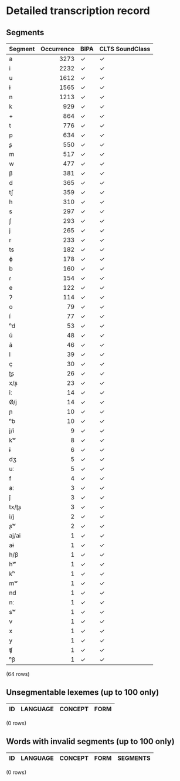 
# Detailed transcription record

## Segments

| Segment | Occurrence | BIPA | CLTS SoundClass |
|:----------|-------------:|:-------|:------------------|
| a | 3273 | ✓ | ✓ |
| i | 2232 | ✓ | ✓ |
| u | 1612 | ✓ | ✓ |
| ɨ | 1565 | ✓ | ✓ |
| n | 1213 | ✓ | ✓ |
| k | 929 | ✓ | ✓ |
| + | 864 | ✓ | ✓ |
| t | 776 | ✓ | ✓ |
| p | 634 | ✓ | ✓ |
| ʂ | 550 | ✓ | ✓ |
| m | 517 | ✓ | ✓ |
| w | 477 | ✓ | ✓ |
| β | 381 | ✓ | ✓ |
| d | 365 | ✓ | ✓ |
| tʃ | 359 | ✓ | ✓ |
| h | 310 | ✓ | ✓ |
| s | 297 | ✓ | ✓ |
| ʃ | 293 | ✓ | ✓ |
| j | 265 | ✓ | ✓ |
| r | 233 | ✓ | ✓ |
| ts | 182 | ✓ | ✓ |
| ɸ | 178 | ✓ | ✓ |
| b | 160 | ✓ | ✓ |
| ɾ | 154 | ✓ | ✓ |
| e | 122 | ✓ | ✓ |
| ʔ | 114 | ✓ | ✓ |
| o | 79 | ✓ | ✓ |
| ĩ | 77 | ✓ | ✓ |
| ⁿd | 53 | ✓ | ✓ |
| ũ | 48 | ✓ | ✓ |
| ã | 46 | ✓ | ✓ |
| l | 39 | ✓ | ✓ |
| ç | 30 | ✓ | ✓ |
| ʈʂ | 26 | ✓ | ✓ |
| x/ʂ | 23 | ✓ | ✓ |
| iː | 14 | ✓ | ✓ |
| Ø/j | 14 | ✓ | ✓ |
| ɲ | 10 | ✓ | ✓ |
| ⁿb | 10 | ✓ | ✓ |
| j/i | 9 | ✓ | ✓ |
| kʷ | 8 | ✓ | ✓ |
| ɨ̃ | 6 | ✓ | ✓ |
| dʒ | 5 | ✓ | ✓ |
| uː | 5 | ✓ | ✓ |
| f | 4 | ✓ | ✓ |
| aː | 3 | ✓ | ✓ |
| j̃ | 3 | ✓ | ✓ |
| tx/ʈʂ | 3 | ✓ | ✓ |
| i/j | 2 | ✓ | ✓ |
| ʂʷ | 2 | ✓ | ✓ |
| aj/ai | 1 | ✓ | ✓ |
| aɨ | 1 | ✓ | ✓ |
| h/β | 1 | ✓ | ✓ |
| hʷ | 1 | ✓ | ✓ |
| kʰ | 1 | ✓ | ✓ |
| mʷ | 1 | ✓ | ✓ |
| nd | 1 | ✓ | ✓ |
| nː | 1 | ✓ | ✓ |
| sʷ | 1 | ✓ | ✓ |
| v | 1 | ✓ | ✓ |
| x | 1 | ✓ | ✓ |
| y | 1 | ✓ | ✓ |
| ʧ | 1 | ✓ | ✓ |
| ⁿβ | 1 | ✓ | ✓ |

(64 rows)



## Unsegmentable lexemes (up to 100 only)

| ID | LANGUAGE | CONCEPT | FORM |
|------|------------|-----------|--------|

(0 rows)



## Words with invalid segments (up to 100 only)

| ID | LANGUAGE | CONCEPT | FORM | SEGMENTS |
|------|------------|-----------|--------|------------|

(0 rows)



